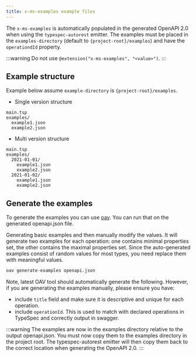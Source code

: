 ```yaml
---
title: x-ms-examples example files
---
```


The `x-ms-examples` is automatically populated in the generated OpenAPI 2.0 when using the `typespec-autorest` emitter.
The examples must be placed in the `examples-directory` (default to `{project-root}/examples`) and have the `operationdId` property.

:::warning
Do not use `@extension("x-ms-examples", "<value>")`.
:::

## Example structure

Example below assume `example-directory` is `{project-root}/examples`.

- Single version structure

```
main.tsp
examples/
  example1.json
  example2.json
```

- Multi version structure

```
main.tsp
examples/
  2021-01-01/
    example1.json
    example2.json
  2021-01-02/
    example1.json
    example2.json
```

## Generate the examples

To generate the examples you can use [oav](https://github.com/Azure/oav). You can run that on the generated openapi.json file.

Generating basic examples and then manually modify the values. It will generate two examples for each operation: one contains minimal properties set, the other contains the maximal properties set. Since the auto-generated examples consist of random values for most types, you need replace them with meaningful values.

```bash
oav generate-examples openapi.json
```

Note, latest OAV tool should automatically generate the following. However, if you are generating the examples manually, please ensure you have:

- include `title` field and make sure it is descriptive and unique for each operation.
- include `operationId`. This is used to match with declared operations in TypeSpec and correctly output in swagger.

:::warning
The examples are now in the examples directory relative to the output openapi.json. You must now copy them to the examples directory in the project root. The typespec-autorest emitter will then copy them back to the correct location when generating the OpenAPI 2.0.
:::
